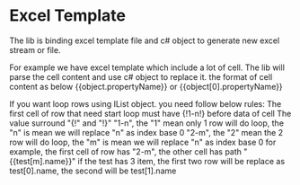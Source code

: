 # Excel Template
The lib is binding excel template file and c# object to generate new excel stream or file.

For example we have excel template which include a lot of cell. The lib will parse the cell content and use c# object to replace it.
the format of cell content as below
{{object.propertyName}} or {{object[0].propertyName}}

If you want loop rows using IList object. you need follow below rules:
The first cell of row that need start loop must have {!1-n!} before data of cell
The value surround "{!" and "!}"
"1-n", the "1" mean only 1 row will do loop, the "n" is mean we will replace "n" as index base 0
"2-m", the "2" mean the 2 row will do loop, the "m" is mean we will replace "n" as index base 0
for example, the first cell of row has "2-m", the other cell has path "{{test[m].name}}"
if the test has 3 item, the first two row will be replace as test[0].name, the second will be test[1].name

